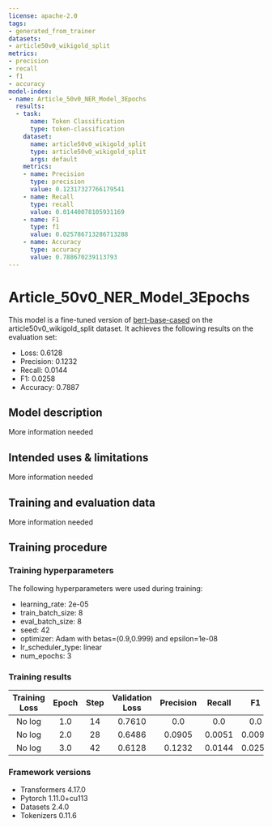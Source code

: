 ```yaml
---
license: apache-2.0
tags:
- generated_from_trainer
datasets:
- article50v0_wikigold_split
metrics:
- precision
- recall
- f1
- accuracy
model-index:
- name: Article_50v0_NER_Model_3Epochs
  results:
  - task:
      name: Token Classification
      type: token-classification
    dataset:
      name: article50v0_wikigold_split
      type: article50v0_wikigold_split
      args: default
    metrics:
    - name: Precision
      type: precision
      value: 0.12317327766179541
    - name: Recall
      type: recall
      value: 0.01440078105931169
    - name: F1
      type: f1
      value: 0.025786713286713288
    - name: Accuracy
      type: accuracy
      value: 0.788670239113793
---
```


<!-- This model card has been generated automatically according to the information the Trainer had access to. You
should probably proofread and complete it, then remove this comment. -->

# Article_50v0_NER_Model_3Epochs

This model is a fine-tuned version of [bert-base-cased](https://huggingface.co/bert-base-cased) on the article50v0_wikigold_split dataset.
It achieves the following results on the evaluation set:
- Loss: 0.6128
- Precision: 0.1232
- Recall: 0.0144
- F1: 0.0258
- Accuracy: 0.7887

## Model description

More information needed

## Intended uses & limitations

More information needed

## Training and evaluation data

More information needed

## Training procedure

### Training hyperparameters

The following hyperparameters were used during training:
- learning_rate: 2e-05
- train_batch_size: 8
- eval_batch_size: 8
- seed: 42
- optimizer: Adam with betas=(0.9,0.999) and epsilon=1e-08
- lr_scheduler_type: linear
- num_epochs: 3

### Training results

| Training Loss | Epoch | Step | Validation Loss | Precision | Recall | F1     | Accuracy |
|:-------------:|:-----:|:----:|:---------------:|:---------:|:------:|:------:|:--------:|
| No log        | 1.0   | 14   | 0.7610          | 0.0       | 0.0    | 0.0    | 0.7805   |
| No log        | 2.0   | 28   | 0.6486          | 0.0905    | 0.0051 | 0.0097 | 0.7849   |
| No log        | 3.0   | 42   | 0.6128          | 0.1232    | 0.0144 | 0.0258 | 0.7887   |


### Framework versions

- Transformers 4.17.0
- Pytorch 1.11.0+cu113
- Datasets 2.4.0
- Tokenizers 0.11.6
